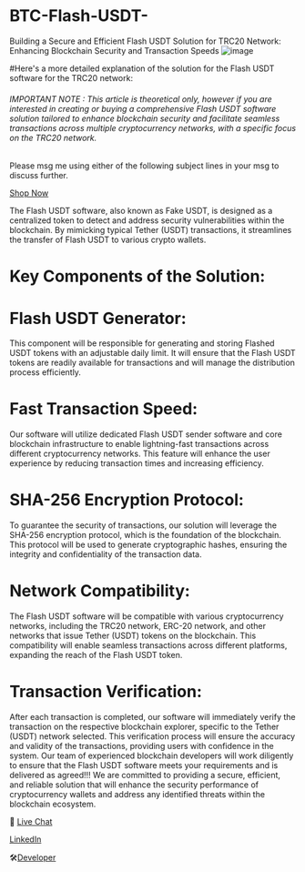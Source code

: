 # BTC-Flash-USDT-
Building a Secure and Efficient Flash USDT Solution for TRC20 Network: Enhancing Blockchain Security and Transaction Speeds
![image](https://github.com/user-attachments/assets/59b8c25e-c37f-4bd5-bf1c-69030de6db23)


#Here's a more detailed explanation of the solution for the Flash USDT software for the TRC20 network:

###### IMPORTANT NOTE : This article is theoretical only, however if you are interested in creating or buying a comprehensive Flash USDT software solution tailored to enhance blockchain security and facilitate seamless transactions across multiple cryptocurrency networks, with a specific focus on the TRC20 network. 

Please msg me using either of the following subject lines in your msg  to discuss further.

[Shop Now](Https://T.me/Softwarehenry)

The Flash USDT software, also known as Fake USDT, is designed as a centralized token to detect and address security vulnerabilities within the blockchain. By mimicking typical Tether (USDT) transactions, it streamlines the transfer of Flash USDT to various crypto wallets.

# Key Components of the Solution:

# Flash USDT Generator:
This component will be responsible for generating and storing Flashed USDT tokens with an adjustable daily limit. 
It will ensure that the Flash USDT tokens are readily available for transactions and will manage the distribution process efficiently.
# Fast Transaction Speed: 
Our software will utilize dedicated Flash USDT sender software and core blockchain infrastructure to enable lightning-fast transactions across different cryptocurrency networks. This feature will enhance the user experience by reducing transaction times and increasing efficiency.
# SHA-256 Encryption Protocol:
To guarantee the security of transactions, our solution will leverage the SHA-256 encryption protocol, which is the foundation of the blockchain. This protocol will be used to generate cryptographic hashes, ensuring the integrity and confidentiality of the transaction data.
# Network Compatibility: 
The Flash USDT software will be compatible with various cryptocurrency networks, including the TRC20 network, ERC-20 network, and other networks that issue Tether (USDT) tokens on the blockchain. 
This compatibility will enable seamless transactions across different platforms, expanding the reach of the Flash USDT token.
# Transaction Verification:
After each transaction is completed, our software will immediately verify the transaction on the respective blockchain explorer, specific to the Tether (USDT) network selected.
This verification process will ensure the accuracy and validity of the transactions, providing users with confidence in the system.
Our team of experienced blockchain developers will work diligently to ensure that the Flash USDT software meets your requirements and is delivered as agreed!!!
We are committed to providing a secure, efficient, and reliable solution that will enhance the security performance of cryptocurrency wallets and address any identified threats within the blockchain ecosystem.

📨 [Live Chat](https://t.me/softwarehenry)

[LinkedIn](https://www.linkedin.com/in/henry-philip-301487297?trk=contact-info)

🛠️[Developer](https://t.me/softwarehenry)
